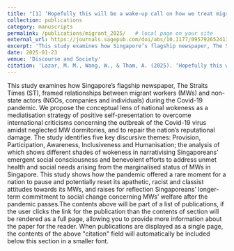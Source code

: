 ```yaml
---
title: "[1] ‘Hopefully this will be a wake-up call on how we treat migrant workers’: National wokeness in press reports during the Covid-19 pandemic"
collection: publications
category: manuscripts
permalink: /publications/migrant_2025/   # local page on your site
external_url: https://journals.sagepub.com/doi/abs/10.1177/09579265241313061  # external journal link
excerpt: 'This study examines how Singapore’s flagship newspaper, The Straits Times (ST), framed relationships between migrant workers (MWs) and non-state actors (NGOs, companies and individuals) during the Covid-19 pandemic. We propose the conceptual lens of national wokeness as a mediatisation strategy of positive self-presentation to overcome international criticisms concerning the outbreak of the Covid-19 virus amidst neglected MW dormitories, and to repair the nation’s reputational damage. The study identifies five key discursive themes: Provision, Participation, Awareness, Inclusiveness and Humanisation; the analysis of which shows different shades of wokeness in narrativising Singaporeans’ emergent social consciousness and benevolent efforts to address unmet health and social needs arising from the marginalised status of MWs in Singapore. This study shows how the pandemic offered a rare moment for a nation to pause and potentially reset its apathetic, racist and classist attitudes towards its MWs, and raises for reflection Singaporeans’ longer-term commitment to social change concerning MWs’ welfare after the pandemic passes.'
date: 2025-01-23
venue: 'Discourse and Society'
citation: 'Lazar, M. M., Wang, W., & Tham, A. (2025). ‘Hopefully this will be a wake-up call on how we treat migrant workers’: National wokeness in press reports during the Covid-19 pandemic. Discourse & Society, 0(0). https://doi.org/10.1177/09579265241313061.'
---
```


This study examines how Singapore’s flagship newspaper, The Straits Times (ST), framed relationships between migrant workers (MWs) and non-state actors (NGOs, companies and individuals) during the Covid-19 pandemic. We propose the conceptual lens of national wokeness as a mediatisation strategy of positive self-presentation to overcome international criticisms concerning the outbreak of the Covid-19 virus amidst neglected MW dormitories, and to repair the nation’s reputational damage. The study identifies five key discursive themes: Provision, Participation, Awareness, Inclusiveness and Humanisation; the analysis of which shows different shades of wokeness in narrativising Singaporeans’ emergent social consciousness and benevolent efforts to address unmet health and social needs arising from the marginalised status of MWs in Singapore. This study shows how the pandemic offered a rare moment for a nation to pause and potentially reset its apathetic, racist and classist attitudes towards its MWs, and raises for reflection Singaporeans’ longer-term commitment to social change concerning MWs’ welfare after the pandemic passes.The contents above will be part of a list of publications, if the user clicks the link for the publication than the contents of section will be rendered as a full page, allowing you to provide more information about the paper for the reader. When publications are displayed as a single page, the contents of the above "citation" field will automatically be included below this section in a smaller font.
